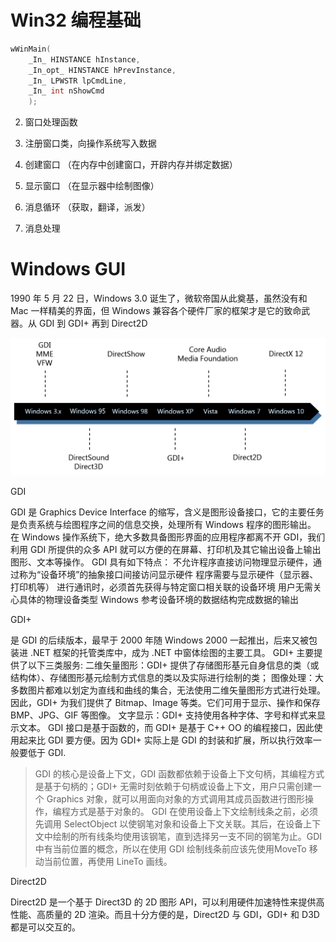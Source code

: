 # Win32 编程基础

```c
wWinMain(
    _In_ HINSTANCE hInstance,
    _In_opt_ HINSTANCE hPrevInstance,
    _In_ LPWSTR lpCmdLine,
    _In_ int nShowCmd
    );
```



2. 窗口处理函数

3. 注册窗口类，向操作系统写入数据

4. 创建窗口 （在内存中创建窗口，开辟内存并绑定数据）
5. 显示窗口 （在显示器中绘制图像）
6. 消息循环 （获取，翻译，派发）
7. 消息处理

# Windows GUI

1990 年 5 月 22 日，Windows 3.0 诞生了，微软帝国从此奠基，虽然没有和 Mac 一样精美的界面，但 Windows 兼容各个硬件厂家的框架才是它的致命武器。从 GDI 到 GDI+ 再到 Direct2D

![image-20240229133804700](./assets/image-20240229133804700.png)

GDI 

GDI 是 Graphics Device Interface 的缩写，含义是图形设备接口，它的主要任务是负责系统与绘图程序之间的信息交换，处理所有 Windows 程序的图形输出。 在 Windows 操作系统下，绝大多数具备图形界面的应用程序都离不开 GDI，我们利用 GDI 所提供的众多 API 就可以方便的在屏幕、打印机及其它输出设备上输出图形、文本等操作。 GDI 具有如下特点： 不允许程序直接访问物理显示硬件，通过称为“设备环境”的抽象接口间接访问显示硬件 程序需要与显示硬件（显示器、打印机等） 进行通讯时，必须首先获得与特定窗口相关联的设备环境 用户无需关心具体的物理设备类型 Windows 参考设备环境的数据结构完成数据的输出



GDI+ 

是 GDI 的后续版本，最早于 2000 年随 Windows 2000 一起推出，后来又被包装进 .NET 框架的托管类库中，成为 .NET 中窗体绘图的主要工具。 GDI+ 主要提供了以下三类服务: 二维矢量图形：GDI+ 提供了存储图形基元自身信息的类（或结构体）、存储图形基元绘制方式信息的类以及实际进行绘制的类； 图像处理：大多数图片都难以划定为直线和曲线的集合，无法使用二维矢量图形方式进行处理。因此，GDI+ 为我们提供了 Bitmap、Image 等类。它们可用于显示、操作和保存 BMP、JPG、GIF 等图像。 文字显示：GDI+ 支持使用各种字体、字号和样式来显示文本。 GDI 接口是基于函数的，而 GDI+ 是基于 C++ OO 的编程接口，因此使用起来比 GDI 要方便。因为 GDI+ 实际上是 GDI 的封装和扩展，所以执行效率一般要低于 GDI.



> GDI 的核心是设备上下文，GDI 函数都依赖于设备上下文句柄，其编程方式是基于句柄的；GDI+ 无需时刻依赖于句柄或设备上下文，用户只需创建一个 Graphics 对象，就可以用面向对象的方式调用其成员函数进行图形操作，编程方式是基于对象的。 GDI 在使用设备上下文绘制线条之前，必须先调用 SelectObject 以使钢笔对象和设备上下文关联。其后，在设备上下文中绘制的所有线条均使用该钢笔，直到选择另一支不同的钢笔为止。GDI 中有当前位置的概念，所以在使用 GDI 绘制线条前应该先使用MoveTo 移动当前位置，再使用 LineTo 画线。



Direct2D

Direct2D 是一个基于 Direct3D 的 2D 图形 API，可以利用硬件加速特性来提供高性能、高质量的 2D 渲染。而且十分方便的是，Direct2D 与 GDI，GDI+ 和 D3D 都是可以交互的。

